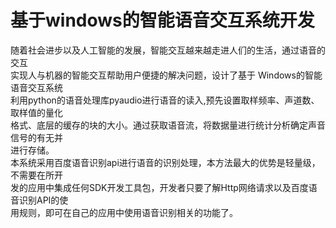 基于windows的智能语音交互系统开发
===
随着社会进步以及人工智能的发展，智能交互越来越走进人们的生活，通过语音的交互<br>
实现人与机器的智能交互帮助用户便捷的解决问题，设计了基于 Windows的智能语音交互系统<br>
利用python的语音处理库pyaudio进行语音的读入,预先设置取样频率、声道数、取样值的量化<br>
格式、底层的缓存的块的大小。通过获取语音流，将数据量进行统计分析确定声音信号的有无并<br>
进行存储。<br>
本系统采用百度语音识别api进行语音的识别处理，本方法最大的优势是轻量级，不需要在所开<br>
发的应用中集成任何SDK开发工具包，开发者只要了解Http网络请求以及百度语音识别API的使<br>
用规则，即可在自己的应用中使用语音识别相关的功能了。
